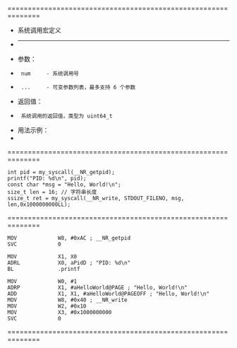  ==============================================================
 * 系统调用宏定义
 * --------------------------------------------------------------
 *  参数：
 *      num     - 系统调用号
 *      ...     - 可变参数列表，最多支持 6 个参数
 *  返回值：
 *      系统调用的返回值，类型为 uint64_t
 *  用法示例：
 * 
 ==============================================================

    int pid = my_syscall(__NR_getpid);
    printf("PID: %d\n", pid);
    const char *msg = "Hello, World!\n";
    size_t len = 16; // 字符串长度
    ssize_t ret = my_syscall(__NR_write, STDOUT_FILENO, msg, len,0x1000000000LL);

==============================================================
 
    MOV             W8, #0xAC ; __NR_getpid
    SVC             0

    MOV             X1, X0
    ADRL            X0, aPidD ; "PID: %d\n"
    BL              .printf

    MOV             W0, #1
    ADRP            X1, #aHelloWorld@PAGE ; "Hello, World!\n"    
    ADD             X1, X1, #aHelloWorld@PAGEOFF ; "Hello, World!\n"
    MOV             W8, #0x40 ; __NR_write
    MOV             W2, #0x10
    MOV             X3, #0x1000000000
    SVC             0
 ==============================================================


